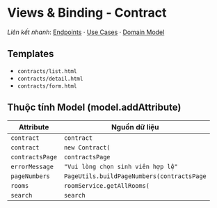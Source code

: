 # Views & Binding - Contract

*Liên kết nhanh*: [Endpoints](../../APIs/Contract/Endpoints.md) · [Use Cases](UseCases.md) · [Domain Model](DomainModel.mmd)

## Templates

- `contracts/list.html`
- `contracts/detail.html`
- `contracts/form.html`

## Thuộc tính Model (model.addAttribute)

| Attribute | Nguồn dữ liệu |
| --- | --- |
| `contract` | `contract` |
| `contract` | `new Contract(` |
| `contractsPage` | `contractsPage` |
| `errorMessage` | `"Vui lòng chọn sinh viên hợp lệ"` |
| `pageNumbers` | `PageUtils.buildPageNumbers(contractsPage` |
| `rooms` | `roomService.getAllRooms(` |
| `search` | `search` |
